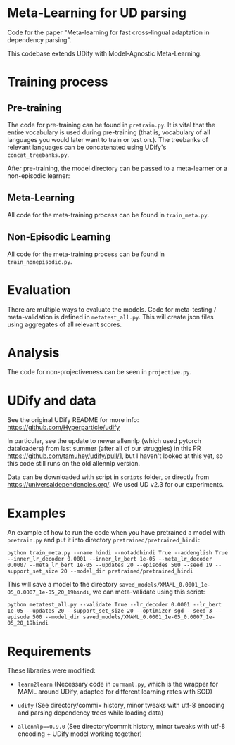 # Meta-Learning for UD parsing
Code for the paper "Meta-learning for fast cross-lingual adaptation in dependency parsing".

This codebase extends UDify with Model-Agnostic Meta-Learning. 

# Training process
## Pre-training
The code for pre-training can be found in `pretrain.py`. 
It is vital that the entire vocabulary is used during pre-training (that is, vocabulary of all languages you would later want to train or test on.). The treebanks of relevant languages can be concatenated using UDify's `concat_treebanks.py`.

After pre-training, the model directory can be passed to a meta-learner or a non-episodic learner: 

## Meta-Learning
All code for the meta-training process can be found in `train_meta.py`. 

## Non-Episodic Learning
All code for the meta-training process can be found in `train_nonepisodic.py`. 

# Evaluation 
There are multiple ways to evaluate the models.
Code for meta-testing / meta-validation is defined in `metatest_all.py`.
This will create json files using aggregates of all relevant scores.

# Analysis
The code for non-projectiveness can be seen in `projective.py`.

# UDify and data
See the original UDify README for more info: https://github.com/Hyperparticle/udify

In particular, see the update to newer allennlp (which used pytorch dataloaders) from last summer (after all of our struggles) in this PR https://github.com/tamuhey/udify/pull/1, but I haven't looked at this yet, so this code still runs on the old allennlp version.

Data can be downloaded with script in `scripts` folder, or directly from https://universaldependencies.org/. We used UD v2.3 for our experiments.

# Examples 
An example of how to run the code when you have pretrained a model with `pretrain.py` and put it into directory `pretrained/pretrained_hindi`: 

`python train_meta.py --name hindi --notaddhindi True --addenglish True --inner_lr_decoder 0.0001 --inner_lr_bert 1e-05 --meta_lr_decoder 0.0007 --meta_lr_bert 1e-05 --updates 20 --episodes 500 --seed 19 --support_set_size 20 --model_dir pretrained/pretrained_hindi` 

This will save a model to the directory `saved_models/XMAML_0.0001_1e-05_0.0007_1e-05_20_19hindi`, we can meta-validate using this script:

`python metatest_all.py --validate True --lr_decoder 0.0001 --lr_bert 1e-05 --updates 20 --support_set_size 20 --optimizer sgd --seed 3 --episode 500 --model_dir saved_models/XMAML_0.0001_1e-05_0.0007_1e-05_20_19hindi`


# Requirements

These libraries were modified:

- `learn2learn` (Necessary code in `ourmaml.py`, which is the wrapper for MAML around UDify, adapted for different learning rates with SGD)

- `udify` (See directory/commi= history, minor tweaks with utf-8 encoding and parsing dependency trees while loading data)

- `allennlp==0.9.0` (See directory/commit history, minor tweaks with utf-8 encoding + UDify model working together)